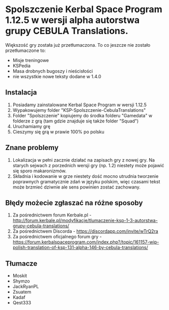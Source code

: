 # Spolszczenie Kerbal Space Program 1.12.5 w wersji alpha autorstwa grupy CEBULA Translations.

Większość gry została już przetłumaczona. To co jeszcze nie zostało przetłumaczone to:

* Misje treningowe
* KSPedia
* Masa drobnych bugoszy i nieścisłości
* nie wszystkie nowe teksty dodane w 1.4.0

## Instalacja

1. Posiadamy zainstalowane Kerbal Space Program w wersji 1.12.5
2. Wypakowujemy folder "KSP-Spolszczenie-CebulaTranslations"
3. Folder "Spolszczenie" kopiujemy do środka folderu "Gamedata" w folderze z grą (tam gdzie znajduje się także folder "Squad")
4. Uruchamiamy grę
5. Cieszymy się grą w prawie 100% po polsku

## Znane problemy

1. Lokalizacja w pełni zacznie działać na zapisach gry z nowej gry. Na starych sejwach z porzednich wersji gry (np. 1.2) niestety może pojawić się sporo makaronizmów.
2. Składnia i kodowanie w grze niestety dość mocno utrudnia tworzenie poprawnych gramatycznie zdań w języku polskim, więc czasami tekst może brzmieć dziwnie ale sens powinien zostać zachowany.

## Błędy możecie zgłaszać na różne sposoby

1. Za pośrednictwem forum Kerbale.pl - http://forum.kerbale.pl/modyfikacje/tlumaczenie-ksp-1-3-autorstwa-grupy-cebula-translations/
2. Za pośrednictwem Discorda - https://discordapp.com/invite/wTrQ2ra
3. Za pośrednictwem oficjalnego forum gry - https://forum.kerbalspaceprogram.com/index.php?/topic/161157-wip-polish-translation-of-ksp-131-alpha-146-by-cebula-translations/

## Tłumacze

* Moskit
* Shymzo
* JackRyanPL
* Zsuatem
* Kadaf
* Qest333
